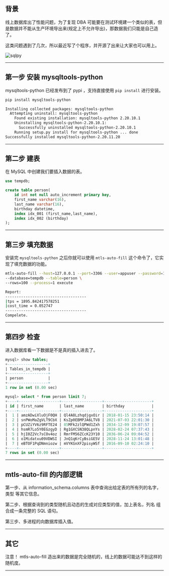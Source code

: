 ## 背景

线上数据库出了性能问题，为了复现 DBA 可能要在测试环境建一个类似的表，但是数据并不能从生产环境导出来(规定上不允许导出)，那数据我们只能是自己造了。

这类问题遇到了几次，所以最近写了个程序，并开源了出来让大家也可以用上。

![sqlpy](static/2020-46/mtls-auto-fill.jpg)


---

## 第一步 安装 mysqltools-python
mysqltools-python 已经发布到了 pypi ，支持直接使用 `pip install` 进行安装。
```bash
pip install mysqltools-python

Installing collected packages: mysqltools-python
  Attempting uninstall: mysqltools-python
    Found existing installation: mysqltools-python 2.20.10.1
    Uninstalling mysqltools-python-2.20.10.1:
      Successfully uninstalled mysqltools-python-2.20.10.1
    Running setup.py install for mysqltools-python ... done
Successfully installed mysqltools-python-2.20.11.20
```
---

## 第二步 建表
在 MySQL 中创建我们要插入数据的表。
```sql
use tempdb;

create table person(
    id int not null auto_increment primary key,
    first_name varchar(16),
    last_name varchar(16),
    birthday datetime,
    index idx_001 (first_name,last_name),
    index idx_002 (birthday)
);

```

---

## 第三步 填充数据
安装完 `mysqltools-python` 之后你就可以使用 `mtls-auto-fill` 这个命令了，它实现了填充数据的功能。
```bash
mtls-auto-fill --host=127.0.0.1 --port=3306 --user=appuser --password=123456 \
--database=tempdb --table=person \
--rows=100 --process=1 execute

Report:
------------------------------------
|tps = 1895.842417578251
|cost_time = 0.052747
------------------------------------
Compelete.
```

---

## 第四步 检查
进入数据库看一下数据是不是真的插入进去了。
```sql
mysql> show tables;
+------------------+
| Tables_in_tempdb |
+------------------+
| person           |
+------------------+
1 row in set (0.00 sec)

mysql> select * from person limit 7;
+----+------------------+------------------+---------------------+
| id | first_name       | last_name        | birthday            |
+----+------------------+------------------+---------------------+
|  1 | amzADwiXluOjF0QH | Ql4A8LzhqdjgxOir | 2018-01-15 23:50:14 |
|  2 | snPWoMaZgVLT9CbX | KsZp0EBMPJA6LTV8 | 2021-07-03 22:01:30 |
|  3 | pCUZiYV6z9RFTE24 | 85MFk2zlQPWd1Zxh | 2034-12-09 19:07:57 |
|  4 | hsmR7Lo5Y0EGzgyD | Rg1GXCSN38QLpnYs | 2028-02-24 07:37:43 |
|  5 | hjI0Z2Vc7sCOv4oz | RmrFM56ZCcK23Y10 | 2036-06-24 09:04:52 |
|  6 | o1Midatxu09VDWSI | JnQ1qKrCyBsiGE5V | 2028-11-24 13:01:48 |
|  7 | eBTOF1PqDNmniozw | mVYKGnXF2pisyWSf | 2016-09-10 02:24:10 |
+----+------------------+------------------+---------------------+
7 rows in set (0.00 sec)
```

---



## mtls-auto-fill 的内部逻辑
第一步、从 information_schema.columns 表中查询出给定表的所有列的名字，类型 等其它信息。

第二步、根据查询到的类型随机且动态的生成对应类型的值，加上表名，列名 组合成一条完整的 SQL 语句。

第三步、多进程的向数据库插入值。

---

## 其它
注意！ mtls-auto-fill 造出来的数据是完全随机的，线上的数据可能达不到这样的随机度。

---







